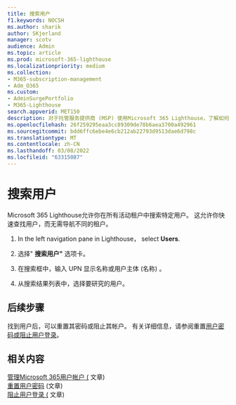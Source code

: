 ```yaml
---
title: 搜索用户
f1.keywords: NOCSH
ms.author: sharik
author: SKjerland
manager: scotv
audience: Admin
ms.topic: article
ms.prod: microsoft-365-lighthouse
ms.localizationpriority: medium
ms.collection:
- M365-subscription-management
- Adm_O365
ms.custom:
- AdminSurgePortfolio
- M365-Lighthouse
search.appverid: MET150
description: 对于托管服务提供商 (MSP) 使用Microsoft 365 Lighthouse，了解如何搜索用户。
ms.openlocfilehash: 26f259295eaa3cc89309de78b6aea3700a492961
ms.sourcegitcommit: bdd6ffc6ebe4e6cb212ab22793d9513dae6d798c
ms.translationtype: MT
ms.contentlocale: zh-CN
ms.lasthandoff: 03/08/2022
ms.locfileid: "63315087"
---
```

# <a name="search-for-users"></a>搜索用户

Microsoft 365 Lighthouse允许你在所有活动租户中搜索特定用户。 这允许你快速查找用户，而无需导航不同的租户。

1. In the left navigation pane in Lighthouse， select **Users**.

2. 选择" **搜索用户"** 选项卡。

3. 在搜索框中，输入 UPN 显示名称或用户主体 (名称) 。

4. 从搜索结果列表中，选择要研究的用户。

## <a name="next-steps"></a>后续步骤

找到用户后，可以重置其密码或阻止其帐户。 有关详细信息，请参阅重置[用户密码或](m365-lighthouse-reset-user-password.md)[阻止用户登录](m365-lighthouse-block-user-signin.md)。

## <a name="related-content"></a>相关内容

[管理Microsoft 365用户帐户 (](../enterprise/manage-microsoft-365-accounts.md) 文章) \
[重置用户密码](m365-lighthouse-reset-user-password.md) (文章) \
[阻止用户登录 (](m365-lighthouse-block-user-signin.md) 文章) 
